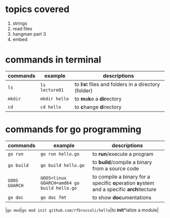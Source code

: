 
# topics covered
1. strings 
2. read files
3. hangman part 3
4. embed 

# commands in terminal
|commands|example|descriptions|
|--|--|--|
|`ls`|`ls lecture01`| to **l**i**s**t files and folders in a directory (folder)|
|`mkdir`|`mkdir hello`|to **m**a**k**e a **dir**ectory|
|`cd`|`cd hello`|to **c**hange **d**irectory|


# commands for go programming
|commands|example|descriptions|
|--|--|--|
|`go run`|`go run hello.go`| to **run**/execute a program|
|`go build`|`go build hello.go`|to **build**/compile a binary from a source code|
|`GOOS GOARCH`|`GOOS=linux GOARCH=amd64 go build hello.go`|to compile a binary for a specific **o**peration **s**ystem and a specific **arch**itecture|
|`go doc`|`go doc fmt`|to show **doc**umentations|

|`go mod`|`go mod init github.com/rfbroccoli/hello`|to **init***ialize a module|
